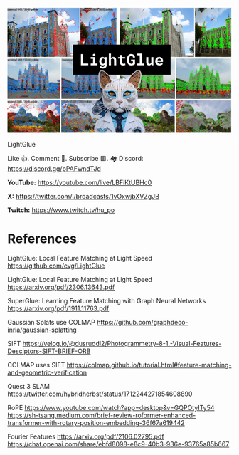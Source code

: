 ![](thumbnails/15.10.2023.png)

LightGlue

Like 👍. Comment 💬. Subscribe 🟥.
🏘 Discord: https://discord.gg/pPAFwndTJd

**YouTube:** https://youtube.com/live/LBFiKtUBHc0

**X:** https://twitter.com/i/broadcasts/1vOxwjbXVZgJB

**Twitch:** https://www.twitch.tv/hu_po


# References

LightGlue: Local Feature Matching at Light Speed
https://github.com/cvg/LightGlue

LightGlue: Local Feature Matching at Light Speed
https://arxiv.org/pdf/2306.13643.pdf

SuperGlue: Learning Feature Matching with Graph Neural Networks
https://arxiv.org/pdf/1911.11763.pdf

Gaussian Splats use COLMAP
https://github.com/graphdeco-inria/gaussian-splatting

SIFT
https://velog.io/@dusruddl2/Photogrammetry-8-1.-Visual-Features-Desciptors-SIFT-BRIEF-ORB

COLMAP uses SIFT
https://colmap.github.io/tutorial.html#feature-matching-and-geometric-verification

Quest 3 SLAM
https://twitter.com/hybridherbst/status/1712244271854608890

RoPE
https://www.youtube.com/watch?app=desktop&v=GQPOtyITy54
https://sh-tsang.medium.com/brief-review-roformer-enhanced-transformer-with-rotary-position-embedding-36f67a619442

Fourier Features
https://arxiv.org/pdf/2106.02795.pdf
https://chat.openai.com/share/ebfd8098-e8c9-40b3-936e-93765a85b667
